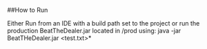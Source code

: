 ##How to Run

Either Run from an IDE with a build path set to the project or
run the production BeatTheDealer.jar located in /prod using:
java -jar BeatTHeDealer.jar <test.txt>*
